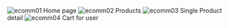 ![ecomm01](https://github.com/user-attachments/assets/bbd1ddf6-ee2d-4372-aa5f-ab471ec01219)
Home page
![ecomm02](https://github.com/user-attachments/assets/c0410cf2-e1e6-4ff8-90ac-2e499aabdc99)
Products
![ecomm03](https://github.com/user-attachments/assets/e9b87f23-5b63-4e76-9574-b88d97833985)
Single Product detail
![ecomm04](https://github.com/user-attachments/assets/4435bbb2-97e8-48cb-98a4-166e5dbe0029)
Cart for user 
